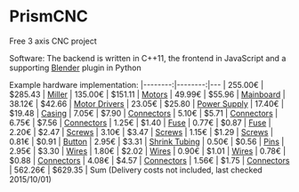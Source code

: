 # PrismCNC
Free 3 axis CNC project

Software:
The backend is written in C++11, the frontend in JavaScript and a supporting [Blender](https://www.blender.org) plugin in Python

Example hardware implementation:
|--------:|--------:|---
| 255.00€ | $285.43 | [Miller](http://www.sorotec.de/shop/Proxxon/Proxxon-Micromot/MICRO-miller-MF-70.html)
| 135.00€ | $151.11 | [Motors](http://www.ebay.com/itm/321694294053)
| 49.99€  | $55.96  | [Mainboard](http://www.conrad.de/ce/de/product/1274214/pcDuino-V3-nano-Einplatinencomputer-Linux-Ubuntu-Version-1204-Arduino-I-D-E)
| 38.12€  | $42.66  | [Motor Drivers](http://www.ebay.com/itm/310732396961)
| 23.05€  | $25.80  | [Power Supply](http://www.reichelt.de/Schaltnetzteile-Case-geschlossen/SNT-RD-65A/3/index.html?&ACTION=3&LA=2&ARTICLE=137100&GROUPID=4959&artnr=SNT+RD+65A)
| 17.40€  | $19.48  | [Casing](http://www.reichelt.de/Teko-Alu-Gehaeuse/TEKO-383/3/index.html?&ACTION=3&LA=2&ARTICLE=21196&GROUPID=5201&artnr=TEKO+383)
| 7.05€   | $7.90   | [Connectors](http://www.reichelt.de/G-Serie/G4-W1F/3/index.html?&ACTION=3&LA=2&ARTICLE=52077&GROUPID=3263&artnr=G4+W1F)
| 5.10€   | $5.71   | [Connectors](http://www.reichelt.de/G-Serie/G4-A5M/3/index.html?&ACTION=3&LA=2&ARTICLE=52079&GROUPID=3263&artnr=G4+A5M)
| 6.75€   | $7.56   | [Connectors](http://www.reichelt.de/Kaltgeraeteeinbaustecker/KM-01-1105/3/index.html?&ACTION=3&LA=2&ARTICLE=44537&GROUPID=5204&artnr=KM+01.1105)
| 1.25€   | $1.40   | [Fuse](http://www.reichelt.de/Kaltgeraeteeinbaustecker/KM-01SH-1/3/index.html?&ACTION=3&LA=2&ARTICLE=58884&GROUPID=5204&artnr=KM+01SH-1)
| 0.77€   | $0.87   | [Fuse](http://www.reichelt.de/5x20mm-Feinsicherungen/FLINK-4-0A/3/index.html?&ACTION=3&LA=2&ARTICLE=7837&GROUPID=3301&artnr=FLINK+4%2C0A)
| 2.20€   | $2.47   | [Screws](http://www.reichelt.de/Flach-Senkkopf-Schlitz-DIN963-/SSK-M2X10-200/3/index.html?&ACTION=3&LA=2&ARTICLE=65728&GROUPID=2754&artnr=SSK+M2X10-200)
| 3.10€   | $3.47   | [Screws](http://www.reichelt.de/Flach-Senkkopf-Schlitz-DIN963-/SSK-M4X20-200/3/index.html?&ACTION=3&LA=2&ARTICLE=65741&GROUPID=2754&artnr=SSK+M4X20-200)
| 1.15€   | $1.29   | [Screws](http://www.reichelt.de/6-kant-Muttern/SK-M4/3/index.html?&ACTION=3&LA=2&ARTICLE=18084&GROUPID=2761&artnr=SK+M4)
| 0.81€   | $0.91   | [Button](http://www.reichelt.de/Drucktaster-Druckschalter/S-1323-RT/3/index.html?&ACTION=3&LA=2&ARTICLE=15414&GROUPID=3277&artnr=S+1323+RT)
| 2.95€   | $3.31   | [Shrink Tubing](http://www.pollin.de/shop/dt/NDI3OTkxOTk-/Bauelemente_Bauteile/Sortimente/Sonstiges/Schrumpfschlauch_Sortiment_schwarz.html)
| 0.50€   | $0.56   | [Pins](http://www.pollin.de/shop/dt/NzIzOTU1OTk-/Bauelemente_Bauteile/Mechanische_Bauelemente/Steckverbinder_Klemmen/Stiftleiste.html)
| 2.95€   | $3.30   | [Wires](http://www.pollin.de/shop/dt/Njk5OTkxOTk-/Haustechnik/Kabel_Draehte_Litzen/Litzen/Litzen_Sortiment_0_14_mm_5x_5_m.html)
| 1.80€   | $2.02   | [Wires](http://www.pollin.de/shop/dt/MzI1ODQ1OTk-/Bauelemente_Bauteile/Mechanische_Bauelemente/Steckverbinder_Klemmen/Buchsenleiste_Serie_PS.html)
| 0.90€   | $1.01   | [Wires](http://www.pollin.de/shop/dt/ODI1ODQ1OTk-/Bauelemente_Bauteile/Mechanische_Bauelemente/Steckverbinder_Klemmen/Buchsenleiste_Serie_PS.html)
| 0.78€   | $0.88   | [Connectors](http://www.pollin.de/shop/dt/MzQxOTQ1OTk-/Bauelemente_Bauteile/Mechanische_Bauelemente/Steckverbinder_Klemmen/Leiterplatten_Anschlussklemme_XY301V.html)
| 4.08€   | $4.57   | [Connectors](http://www.pollin.de/shop/dt/NTIzODQ1OTk-/Bauelemente_Bauteile/Mechanische_Bauelemente/Steckverbinder_Klemmen/Anschlussklemme_PTR_AKZ950_2_polig_gruen.html)
| 1.56€   | $1.75   | [Connectors](http://www.pollin.de/shop/dt/MDIzODQ1OTk-/Bauelemente_Bauteile/Mechanische_Bauelemente/Steckverbinder_Klemmen/Stiftleiste_PTR_STLZ950_2_polig_90_gruen.html)
| 562.26€ | $629.35 | Sum (Delivery costs not included, last checked 2015/10/01)
